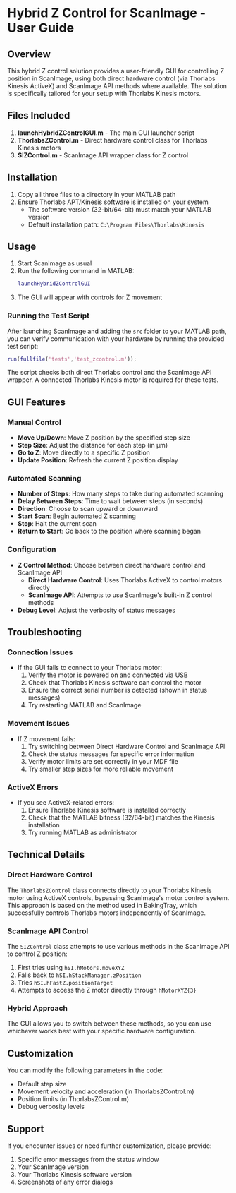 # Hybrid Z Control for ScanImage - User Guide

## Overview

This hybrid Z control solution provides a user-friendly GUI for controlling Z position in ScanImage, using both direct hardware control (via Thorlabs Kinesis ActiveX) and ScanImage API methods where available. The solution is specifically tailored for your setup with Thorlabs Kinesis motors.

## Files Included

1. **launchHybridZControlGUI.m** - The main GUI launcher script
2. **ThorlabsZControl.m** - Direct hardware control class for Thorlabs Kinesis motors
3. **SIZControl.m** - ScanImage API wrapper class for Z control

## Installation

1. Copy all three files to a directory in your MATLAB path
2. Ensure Thorlabs APT/Kinesis software is installed on your system
   - The software version (32-bit/64-bit) must match your MATLAB version
   - Default installation path: `C:\Program Files\Thorlabs\Kinesis`

## Usage

1. Start ScanImage as usual
2. Run the following command in MATLAB:
   ```matlab
   launchHybridZControlGUI
   ```
3. The GUI will appear with controls for Z movement

### Running the Test Script

After launching ScanImage and adding the `src` folder to your
MATLAB path, you can verify communication with your hardware by
running the provided test script:

```matlab
run(fullfile('tests','test_zcontrol.m'));
```

The script checks both direct Thorlabs control and the ScanImage API
wrapper.  A connected Thorlabs Kinesis motor is required for these
tests.

## GUI Features

### Manual Control
- **Move Up/Down**: Move Z position by the specified step size
- **Step Size**: Adjust the distance for each step (in µm)
- **Go to Z**: Move directly to a specific Z position
- **Update Position**: Refresh the current Z position display

### Automated Scanning
- **Number of Steps**: How many steps to take during automated scanning
- **Delay Between Steps**: Time to wait between steps (in seconds)
- **Direction**: Choose to scan upward or downward
- **Start Scan**: Begin automated Z scanning
- **Stop**: Halt the current scan
- **Return to Start**: Go back to the position where scanning began

### Configuration
- **Z Control Method**: Choose between direct hardware control and ScanImage API
  - **Direct Hardware Control**: Uses Thorlabs ActiveX to control motors directly
  - **ScanImage API**: Attempts to use ScanImage's built-in Z control methods
- **Debug Level**: Adjust the verbosity of status messages

## Troubleshooting

### Connection Issues
- If the GUI fails to connect to your Thorlabs motor:
  1. Verify the motor is powered on and connected via USB
  2. Check that Thorlabs Kinesis software can control the motor
  3. Ensure the correct serial number is detected (shown in status messages)
  4. Try restarting MATLAB and ScanImage

### Movement Issues
- If Z movement fails:
  1. Try switching between Direct Hardware Control and ScanImage API
  2. Check the status messages for specific error information
  3. Verify motor limits are set correctly in your MDF file
  4. Try smaller step sizes for more reliable movement

### ActiveX Errors
- If you see ActiveX-related errors:
  1. Ensure Thorlabs Kinesis software is installed correctly
  2. Check that the MATLAB bitness (32/64-bit) matches the Kinesis installation
  3. Try running MATLAB as administrator

## Technical Details

### Direct Hardware Control
The `ThorlabsZControl` class connects directly to your Thorlabs Kinesis motor using ActiveX controls, bypassing ScanImage's motor control system. This approach is based on the method used in BakingTray, which successfully controls Thorlabs motors independently of ScanImage.

### ScanImage API Control
The `SIZControl` class attempts to use various methods in the ScanImage API to control Z position:
1. First tries using `hSI.hMotors.moveXYZ`
2. Falls back to `hSI.hStackManager.zPosition`
3. Tries `hSI.hFastZ.positionTarget`
4. Attempts to access the Z motor directly through `hMotorXYZ{3}`

### Hybrid Approach
The GUI allows you to switch between these methods, so you can use whichever works best with your specific hardware configuration.

## Customization

You can modify the following parameters in the code:
- Default step size
- Movement velocity and acceleration (in ThorlabsZControl.m)
- Position limits (in ThorlabsZControl.m)
- Debug verbosity levels

## Support

If you encounter issues or need further customization, please provide:
1. Specific error messages from the status window
2. Your ScanImage version
3. Your Thorlabs Kinesis software version
4. Screenshots of any error dialogs
